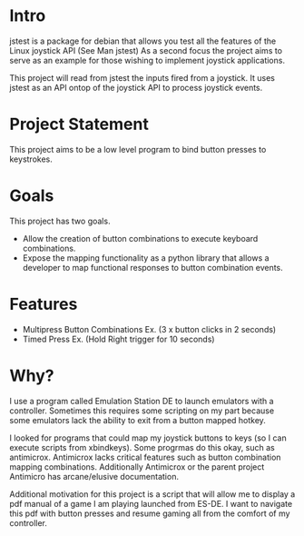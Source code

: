 # Intro

jstest is a package for debian that allows you test all the features of the Linux joystick API (See Man jstest)
As a second focus the project aims to serve as an example for those wishing to implement joystick applications.

This project will read from jstest the inputs fired from a joystick. It uses jstest as an API
ontop of the joystick API to process joystick events.

# Project Statement

This project aims to be a low level program to bind button presses to keystrokes.

# Goals

This project has two goals.

- Allow the creation of button combinations to execute keyboard combinations.
- Expose the mapping functionality as a python library that allows a developer
  to map functional responses to button combination events.

# Features

- Multipress Button Combinations Ex. (3 x button clicks in 2 seconds)
- Timed Press Ex. (Hold Right trigger for 10 seconds)

# Why?

I use a program called Emulation Station DE to launch emulators with a controller.
Sometimes this requires some scripting on my part because some emulators lack the ability
to exit from a button mapped hotkey. 

I looked for programs that could map my joystick buttons to keys (so I can execute scripts from xbindkeys).
Some progrmas do this okay, such as antimicrox. Antimicrox lacks critical features such as button combination mapping
combinations. Additionally Antimicrox or the parent project Antimicro has arcane/elusive documentation.

Additional motivation for this project is a script that will allow me to display a pdf manual of a game I am 
playing launched from ES-DE. I want to navigate this pdf with button presses and resume gaming all from
the comfort of my controller.
